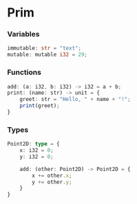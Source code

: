 # Prim

### Variables
```rust
immutable: str = "text";
mutable: mutable i32 = 29;
```

### Functions
```ts
add: (a: i32, b: i32) -> i32 = a + b;
print: (name: str) -> unit = {
    greet: str = "Hello, " + name + "!";
    print(greet);  
}
```

### Types
```ts
Point2D: type = {
    x: i32 = 0;
    y: i32 = 0;

    add: (other: Point2D) -> Point2D = {
        x += other.x;
        y += other.y;
    }
}
```